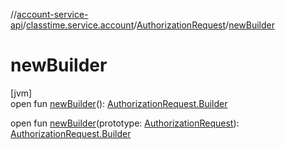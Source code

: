 //[account-service-api](../../../index.md)/[classtime.service.account](../index.md)/[AuthorizationRequest](index.md)/[newBuilder](new-builder.md)

# newBuilder

[jvm]\
open fun [newBuilder](new-builder.md)(): [AuthorizationRequest.Builder](-builder/index.md)

open fun [newBuilder](new-builder.md)(prototype: [AuthorizationRequest](index.md)): [AuthorizationRequest.Builder](-builder/index.md)
